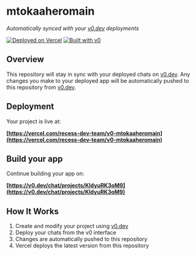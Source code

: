 # mtokaaheromain

*Automatically synced with your [v0.dev](https://v0.dev) deployments*

[![Deployed on Vercel](https://img.shields.io/badge/Deployed%20on-Vercel-black?style=for-the-badge&logo=vercel)](https://vercel.com/recess-dev-team/v0-mtokaaheromain)
[![Built with v0](https://img.shields.io/badge/Built%20with-v0.dev-black?style=for-the-badge)](https://v0.dev/chat/projects/KldyuRK3oM9)

## Overview

This repository will stay in sync with your deployed chats on [v0.dev](https://v0.dev).
Any changes you make to your deployed app will be automatically pushed to this repository from [v0.dev](https://v0.dev).

## Deployment

Your project is live at:

**[https://vercel.com/recess-dev-team/v0-mtokaaheromain](https://vercel.com/recess-dev-team/v0-mtokaaheromain)**

## Build your app

Continue building your app on:

**[https://v0.dev/chat/projects/KldyuRK3oM9](https://v0.dev/chat/projects/KldyuRK3oM9)**

## How It Works

1. Create and modify your project using [v0.dev](https://v0.dev)
2. Deploy your chats from the v0 interface
3. Changes are automatically pushed to this repository
4. Vercel deploys the latest version from this repository